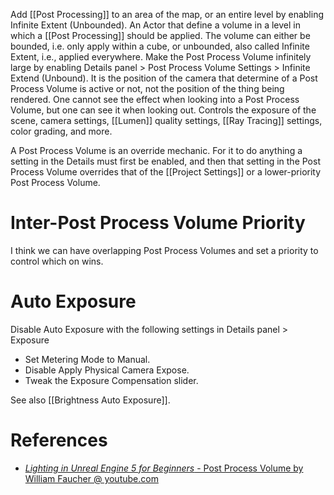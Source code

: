 Add [[Post Processing]] to an area of the map, or an entire level by enabling Infinite Extent (Unbounded).
An Actor that define a volume in a level in which a [[Post Processing]] should be applied.
The volume can either be bounded, i.e. only apply within a cube, or unbounded, also called Infinite Extent, i.e., applied everywhere.
Make the Post Process Volume infinitely large by enabling Details panel > Post Process Volume Settings > Infinite Extend (Unbound).
It is the position of the camera that determine of a Post Process Volume is active or not, not the position of the thing being rendered.
One cannot see the effect when looking into a Post Process Volume, but one can see it when looking out.
Controls the exposure of the scene, camera settings, [[Lumen]] quality settings, [[Ray Tracing]] settings, color grading, and more.

A Post Process Volume is an override mechanic.
For it to do anything a setting in the Details must first be enabled, and then that setting in the Post Process Volume overrides that of the [[Project Settings]] or a lower-priority Post Process Volume.

# Inter-Post Process Volume Priority

I think we can have overlapping Post Process Volumes and set a priority to control which on wins.

# Auto Exposure

Disable Auto Exposure with the following settings in Details panel > Exposure
- Set Metering Mode to Manual.
- Disable Apply Physical Camera Expose.
- Tweak the Exposure Compensation slider.

See also [[Brightness Auto Exposure]].

# References
- [_Lighting in Unreal Engine 5 for Beginners_ - Post Process Volume by William Faucher @ youtube.com](https://youtu.be/fSbBsXbjxPo?t=1785)

